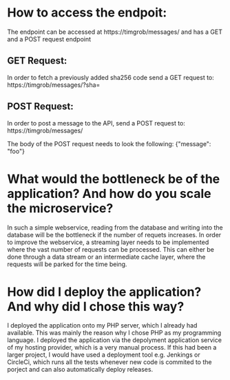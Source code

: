 # How to access the endpoit:
The endpoint can be accessed at https://timgrob/messages/ and has a GET and a POST request endpoint

## GET Request:
In order to fetch a previously added sha256 code send a GET request to:
https://timgrob/messages/?sha=<SHA256>

## POST Request:
In order to post a message to the API, send a POST request to:
https://timgrob/messages/

The body of the POST request needs to look the following:
{"message": "foo"}


# What would the bottleneck be of the application? And how do you scale the microservice? 
In such a simple webservice, reading from the database and writing into the database will be the bottleneck if the number of
requets increases. In order to improve the webservice, a streaming layer needs to be implemented where the vast number of
requests can be processed. This can either be done through a data stream or an intermediate cache layer, where the requests 
will be parked for the time being. 


# How did I deploy the application? And why did I chose this way?
I deployed the application onto my PHP server, which I already had available. This was mainly the reason why I chose PHP as
my programming language. I deployed the application via the depolyment application service of my hosting provider, which is a
very manual process. 
If this had been a larger project, I would have used a deployment tool e.g. Jenkings or CircleCi, which runs all the tests 
whenever new code is commited to the porject and can also automatically deploy releases. 
